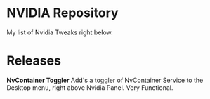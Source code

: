 # NVIDIA Repository
My list of Nvidia Tweaks right below.

# Releases
**NvContainer Toggler**
Add's a toggler of NvContainer Service to the Desktop menu, right above Nvidia Panel. Very Functional.

#
